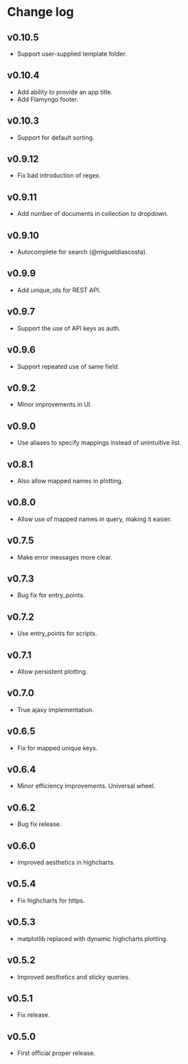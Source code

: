 # Change log

## v0.10.5
* Support user-supplied template folder.

## v0.10.4
* Add ability to provide an app title.
* Add Flamyngo footer.

## v0.10.3
* Support for default sorting.

## v0.9.12
* Fix bad introduction of regex.

## v0.9.11
* Add number of documents in collection to dropdown.

## v0.9.10
* Autocomplete for search (@migueldiascosta).

## v0.9.9
* Add unique_ids for REST API.

## v0.9.7
* Support the use of API keys as auth.

## v0.9.6
* Support repeated use of same field.

## v0.9.2
* Minor improvements in UI.

## v0.9.0
* Use aliases to specify mappings instead of unintuitive list.

## v0.8.1
* Also allow mapped names in plotting.

## v0.8.0
* Allow use of mapped names in query, making it easier.

## v0.7.5
* Make error messages more clear.

## v0.7.3
* Bug fix for entry_points.

## v0.7.2
* Use entry_points for scripts.

## v0.7.1
* Allow persistent plotting.

## v0.7.0
* True ajaxy implementation.

## v0.6.5
* Fix for mapped unique keys.

## v0.6.4
* Minor efficiency improvements. Universal wheel.

## v0.6.2
* Bug fix release.

## v0.6.0
* Improved aesthetics in highcharts.

## v0.5.4
* Fix highcharts for https.

## v0.5.3
* matplotlib replaced with dynamic highcharts plotting.

## v0.5.2
* Improved aesthetics and sticky queries.

## v0.5.1
* Fix release.

## v0.5.0
* First official proper release.
